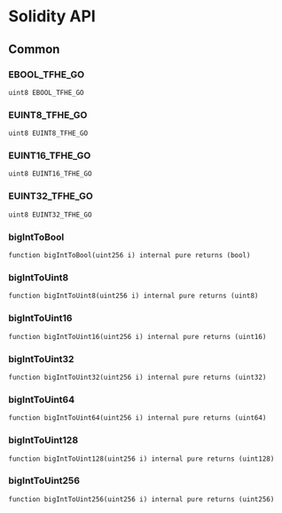# Solidity API

## Common

### EBOOL_TFHE_GO

```solidity
uint8 EBOOL_TFHE_GO
```

### EUINT8_TFHE_GO

```solidity
uint8 EUINT8_TFHE_GO
```

### EUINT16_TFHE_GO

```solidity
uint8 EUINT16_TFHE_GO
```

### EUINT32_TFHE_GO

```solidity
uint8 EUINT32_TFHE_GO
```

### bigIntToBool

```solidity
function bigIntToBool(uint256 i) internal pure returns (bool)
```

### bigIntToUint8

```solidity
function bigIntToUint8(uint256 i) internal pure returns (uint8)
```

### bigIntToUint16

```solidity
function bigIntToUint16(uint256 i) internal pure returns (uint16)
```

### bigIntToUint32

```solidity
function bigIntToUint32(uint256 i) internal pure returns (uint32)
```

### bigIntToUint64

```solidity
function bigIntToUint64(uint256 i) internal pure returns (uint64)
```

### bigIntToUint128

```solidity
function bigIntToUint128(uint256 i) internal pure returns (uint128)
```

### bigIntToUint256

```solidity
function bigIntToUint256(uint256 i) internal pure returns (uint256)
```

